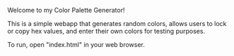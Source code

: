 Welcome to my Color Palette Generator!

This is a simple webapp that generates random colors, allows users to lock or copy hex values, and enter their own colors for testing purposes.

To run, open "index.html" in your web browser.